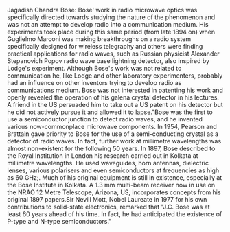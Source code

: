 Jagadish Chandra Bose: Bose' work in radio microwave optics was specifically directed towards studying the nature of the phenomenon and was not an attempt to develop radio into a communication medium. His experiments took place during this same period (from late 1894 on) when Guglielmo Marconi was making breakthroughs on a radio system specifically designed for wireless telegraphy and others were finding practical applications for radio waves, such as Russian physicist Alexander Stepanovich Popov radio wave base lightning detector, also inspired by Lodge's experiment. Although Bose's work was not related to communication he, like Lodge and other laboratory experimenters, probably had an influence on other inventors trying to develop radio as communications medium. Bose was not interested in patenting his work and openly revealed the operation of his galena crystal detector in his lectures. A friend in the US persuaded him to take out a US patent on his detector but he did not actively pursue it and allowed it to lapse."Bose was the first to use a semiconductor junction to detect radio waves, and he invented various now-commonplace microwave components. In 1954, Pearson and Brattain gave priority to Bose for the use of a semi-conducting crystal as a detector of radio waves. In fact, further work at millimetre wavelengths was almost non-existent for the following 50 years. In 1897, Bose described to the Royal Institution in London his research carried out in Kolkata at millimetre wavelengths. He used waveguides, horn antennas, dielectric lenses, various polarisers and even semiconductors at frequencies as high as 60 GHz;. Much of his original equipment is still in existence, especially at the Bose Institute in Kolkata. A 1.3 mm multi-beam receiver now in use on the NRAO 12 Metre Telescope, Arizona, US, incorporates concepts from his original 1897 papers.Sir Nevill Mott, Nobel Laureate in 1977 for his own contributions to solid-state electronics, remarked that "J.C. Bose was at least 60 years ahead of his time. In fact, he had anticipated the existence of P-type and N-type semiconductors."
